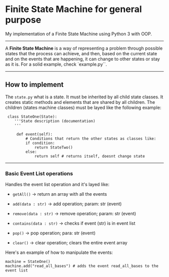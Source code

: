 # Finite State Machine for general purpose

My implementation of a Finite State Machine using Python 3 with OOP.

----

A **Finite State Machine** is a way of representing a problem through possible states that the process can achieve, and then, based on the current state and
on the events that are happening, it can change to other states or stay as it is.
For a solid example, check `example.py``.

----

## How to implement

The `state.py` what is a state. It must be inherited by all child state classes.
It creates static methods and elements that are shared by all children.
The children (states machine classes) must be layed like the following example:

     class StateOne(State):
        '''State description (documentation)
        '''

         def event(self):
             # Conditions that return the other states as classes like:
             if condition:
                 return StateTwo()
             else:
                 return self # returns itself, doesnt change state

----

### Basic Event List operations

Handles the event list operation and it's layed like:

- `getAll()` -> return an array with all the events

- `add(data : str)` -> add operation; param: str (event)

- `remove(data : str)` -> remove operation; param: str (event)

- `contains(data : str)` -> checks if event (str) is in event list

- `pop()` -> pop operation; para: str (event)

- `clear()` -> clear operation; clears the entire event array

Here's an example of how to manipulate the events:

    machine = StateOne()
    machine.add("read_all_bases") # adds the event read_all_bases to the event list

